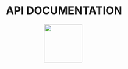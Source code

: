 <!--p align="center">
<img src="https://raw.githubusercontent.com/giro3d/giro3d.github.io/master/images/giro3d_logo_300x134.png" />
</p-->

<h1 align="center">
API DOCUMENTATION
</h1>



<p id="para" align="center">
<a href="http://www.oslandia.com"><img src="./giro3d_logo.svg" height="100" /></a>&nbsp;
</p>


